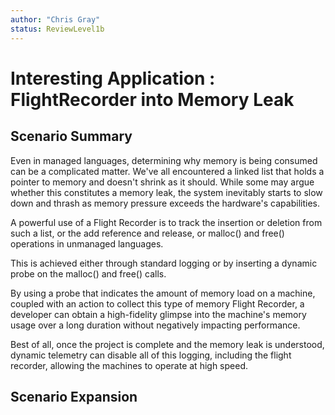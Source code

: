 ```yaml
---
author: "Chris Gray"
status: ReviewLevel1b
---
```


# Interesting Application : FlightRecorder into Memory Leak

## Scenario Summary

Even in managed languages, determining why memory is being consumed can be a
complicated matter. We've all encountered a linked list that holds a pointer to
memory and doesn't shrink as it should. While some may argue whether this
constitutes a memory leak, the system inevitably starts to slow down and thrash
as memory pressure exceeds the hardware's capabilities.

A powerful use of a Flight Recorder is to track the insertion or deletion from
such a list, or the add reference and release, or malloc() and free() operations
in unmanaged languages.

This is achieved either through standard logging or by inserting a dynamic probe
on the malloc() and free() calls.

By using a probe that indicates the amount of memory load on a machine, coupled
with an action to collect this type of memory Flight Recorder, a developer can
obtain a high-fidelity glimpse into the machine's memory usage over a long
duration without negatively impacting performance.

Best of all, once the project is complete and the memory leak is understood,
dynamic telemetry can disable all of this logging, including the flight
recorder, allowing the machines to operate at high speed.

## Scenario Expansion
